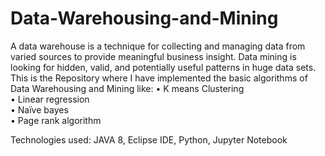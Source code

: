 # Data-Warehousing-and-Mining

A data warehouse is a technique for collecting and managing data from varied sources to provide meaningful business insight. Data mining is looking for hidden, valid, and potentially useful patterns in huge data sets. This is the Repository where I have implemented the basic algorithms of Data Warehousing and Mining like:
•	K means Clustering<br/>
•	Linear regression<br/>
•	Naïve bayes<br/>
•	Page rank algorithm<br/>

Technologies used: JAVA 8, Eclipse IDE, Python, Jupyter Notebook
